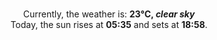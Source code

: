 <p  align="center"><br/>Currently, the weather is: <b> 23°C, <i>clear sky</i></b></br>Today, the sun rises at <b>05:35</b> and sets at <b>18:58</b>.</p>